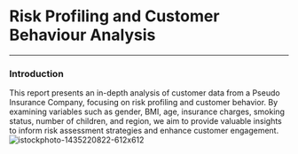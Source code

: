 # Risk Profiling and Customer Behaviour Analysis 
---
### Introduction
This report presents an in-depth analysis of customer data from a Pseudo Insurance Company, focusing on risk profiling and customer behavior. By examining variables such as gender, BMI, age, insurance charges, smoking status, number of children, and region, we aim to provide valuable insights to inform risk assessment strategies and enhance customer engagement.![istockphoto-1435220822-612x612](https://github.com/IbitoyeDaniel/VFHJF/assets/135343194/216fe563-09fa-4272-b6ba-888611113335)
